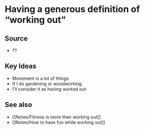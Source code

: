 # Having a generous definition of “working out”

## Source
- ??

## Key Ideas
- Movement is a lot of things
- If I do gardening or woodworking 
- I'll consider it as having worked out

## See also
- [[Notes/Fitness is more than working out]]
- [[Notes/How to have fun while working out]]